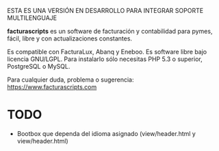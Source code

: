 ESTA ES UNA VERSIÓN EN DESARROLLO PARA INTEGRAR SOPORTE MULTILENGUAJE

__facturascripts__ es un software de facturación y contabilidad para pymes,
fácil, libre y con actualizaciones constantes.

Es compatible con FacturaLux, Abanq y Eneboo. Es software libre bajo licencia GNU/LGPL.
Para instalarlo sólo necesitas PHP 5.3 o superior, PostgreSQL o MySQL.

Para cualquier duda, problema o sugerencia:
https://www.facturascripts.com

TODO
=====
- Bootbox que dependa del idioma asignado (view/header.html y view/header.html)